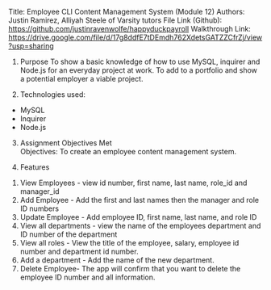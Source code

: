 Title: Employee CLI Content Management System (Module 12)
Authors: Justin Ramirez, Alliyah Steele of Varsity tutors
File Link (Github): https://github.com/justinravenwolfe/happyduckpayroll
Walkthrough Link: https://drive.google.com/file/d/17g8ddfE7tDEmdh762XdetsGATZZCfrZj/view?usp=sharing

1) Purpose
To show a basic knowledge of how to use MySQL, inquirer and Node.js for an everyday project at work. To add to a portfolio and show a potential employer a viable project.  


2) Technologies used:
- MySQL
- Inquirer
- Node.js

3) Assignment Objectives Met  
Objectives: To create an employee content management system.


4) Features
1. View Employees - view id number, first name, last name, role_id and manager_id 
2. Add Employee - Add the first and last names then the manager and role ID numbers
3. Update Employee - Add employee ID, first name, last name, and role ID
4. View all departments - view the name of the employees department and ID number of the department
5. View all roles - View the title of the employee, salary, employee id number and department id number.
6. Add a department - Add the name of the new department.
7. Delete Employee-  The app will confirm that you want to delete the employee ID number and all information.